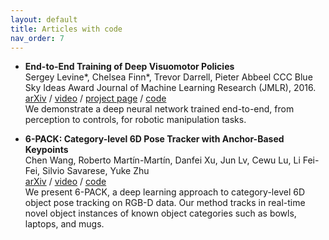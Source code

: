```yaml
---
layout: default
title: Articles with code
nav_order: 7
---
```


* **End-to-End Training of Deep Visuomotor Policies**  
Sergey Levine*, Chelsea Finn*, Trevor Darrell, Pieter Abbeel
CCC Blue Sky Ideas Award
Journal of Machine Learning Research (JMLR), 2016.  
[arXiv](https://arxiv.org/abs/1504.00702) / [video](https://sites.google.com/site/visuomotorpolicy/) / [project page](http://rll.berkeley.edu/deeplearningrobotics) / [code](http://rll.berkeley.edu/gps)  
We demonstrate a deep neural network trained end-to-end, from perception to controls, for robotic manipulation tasks.

* **6-PACK: Category-level 6D Pose Tracker with Anchor-Based Keypoints**  
Chen Wang, Roberto Martín-Martín, Danfei Xu, Jun Lv, Cewu Lu, Li Fei-Fei, Silvio Savarese, Yuke Zhu  
[arXiv](https://arxiv.org/abs/1910.10750) / [video](https://www.youtube.com/watch?v=INBjNZsnfy4&amp=&utm_campaign=The+Batch&amp=&utm_source=hs_email&amp=&utm_medium=email&amp=&utm_content=83935678&amp=&_hsenc=p2ANqtz-_JTX44Tr5rxTZtiAyi9Prra5Tk8FcYYC0_yU9iMuEPrxEQYXkF_nfE8WYcwDG6F445skSBH6Drt7EsyR-OlBffxYvBjw&amp=&_hsmi=83935678) / [code](https://github.com/j96w/6-PACK)  
We present 6-PACK, a deep learning approach to category-level 6D object pose tracking on RGB-D data. Our method tracks in real-time novel object instances of known object categories such as bowls, laptops, and mugs.
